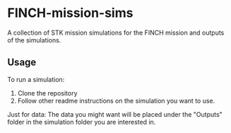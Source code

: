 # FINCH-mission-sims
A collection of STK mission simulations for the FINCH mission and outputs of the simulations. 

## Usage
To run a simulation:
1. Clone the repository
2. Follow other readme instructions on the simulation you want to use.

Just for data:
The data you might want will be placed under the "Outputs" folder in the simulation folder you are interested in. 
